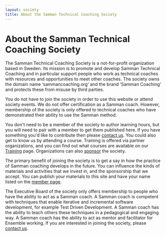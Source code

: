 ```yaml
---
layout: society
title: About the Samman Technical Coaching Society
---
```


# About the Samman Technical Coaching Society

The Samman Technical Coaching Society is a not-for-profit organization based in Sweden. Its mission is to promote and develop Samman Technical Coaching and in particular support people who work as technical coaches with resources and opportunities to meet other coaches. The society owns the domain name ‘sammancoaching.org’ and the brand ‘Samman Coaching’ and protects these from misuse by third parties.

You do not have to join the society in order to use this website or attend society events. We do not offer certification as a Samman coach. However, membership of the society is only offered to technical coaches who have demonstrated their ability to use the Samman method.

You don't need to be a member of the society to author learning hours, but you will need to pair with a member to get them published here. If you have something you'd like to contribute then please [contact us](/contact.html). You could also get to know us by attending a course. Training is offered via partner organizations, and you can find out what courses are available on our [Training](training.html) page. Organizations can also [sponsor](sponsorship.html) the society.

The primary benefit of joining the society is to get a say in how the practice of Samman coaching develops in the future. You can influence the kinds of materials and activities that we invest in, and the sponsorship that we accept. You can publish your materials to this site and have your name listed on the [member page](contributors/index.html).

The Executive Board of the society only offers membership to people who have the ability to act as a Samman coach. A Samman coach is competent with techniques that enable iterative and incremental software development, for example Test Driven Development. A Samman coach has the ability to teach others these techniques in a pedagogical and engaging way. A Samman coach has the ability to act as mentor and facilitator for Ensemble working. If you are interested in joining the society, please [contact us](/contact.html).


